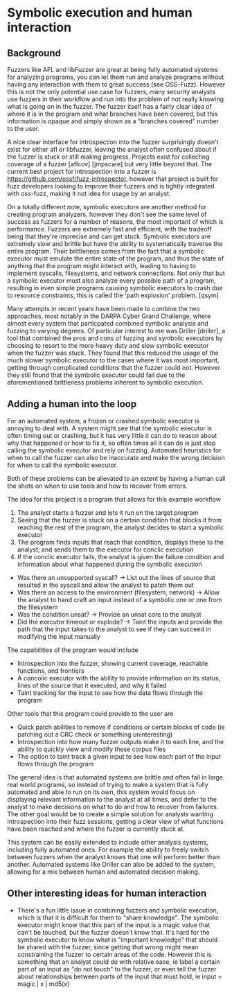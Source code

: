 # Symbolic execution and human interaction

## Background
Fuzzers like AFL and libFuzzer are great at being fully automated systems for analyzing programs, you can let them run and analyze programs without having any interaction with them to great success (see OSS-Fuzz). However this is not the only potential use case for fuzzers, many security analysts use fuzzers in their workflow and run into the problem of not really knowing what is going on in the fuzzer. The fuzzer itself has a fairly clear idea of where it is in the program and what branches have been covered, but this information is opaque and simply shown as a "branches covered" number to the user. 

A nice clear interface for introspection into the fuzzer surprisingly doesn't exist for either afl or libfuzzer, leaving the analyst often confused about if the fuzzer is stuck or still making progress. Projects exist for collecting coverage of a fuzzer [aflcov] [jmpscare] but very little beyond that. The current best project for introspection into a fuzzer is https://github.com/ossf/fuzz-introspector, however that project is built for fuzz developers looking to improve their fuzzers and is tightly integrated with oss-fuzz, making it not idea for usage by an analyst.

On a totally different note, symbolic executors are another method for creating program analyzers, however they don't see the same level of success as fuzzers for a number of reasons, the most important of which is performance. Fuzzers are extremely fast and efficient, with the tradeoff being that they're imprecise and can get stuck. Symbolic executors are extremely slow and brittle but have the ability to systematically traverse the entire program. Their brittleness comes from the fact that a symbolic executor must emulate the entire state of the program, and thus the state of anything that the program might interact with, leading to having to implement syscalls, filesystems, and network connections. Not only that but a symbolic executor must also analyze every possible path of a program, resulting in even simple programs causing symbolic executors to crash due to resource constraints, this is called the 'path explosion' problem. [qsym]

Many attempts in recent years have been made to combine the two approaches, most notably in the DARPA Cyber Grand Challenge, where almost every system that particpated combined symbolic analysis and fuzzing to varying degrees. Of particular interest to me was Driller [driller], a tool that combined the pros and cons of fuzzing and symbolic executors by choosing to resort to the more heavy duty and slow symbolic executor when the fuzzer was stuck. They found that this reduced the usage of the much slower symbolic executor to the cases where it was most important, getting through complicated conditions that the fuzzer could not. However they still found that the symbolic executor could fail due to the aforementioned brittleness problems inherent to symbolic execution.

## Adding a human into the loop
For an automated system, a frozen or crashed symbolic executor is annoying to deal with. A system might see that the symbolic executor is often timing out or crashing, but it has very little it can do to reason about why that happened or how to fix it, so often times all it can do is just stop calling the symbolic executor and rely on fuzzing. Automated heuristics for when to call the fuzzer can also be inaccurate and make the wrong decision for when to call the symbolic executor.

Both of these problems can be alievated to an extent by having a human call the shots on when to use tools and how to recover from errors. 

The idea for this project is a program that allows for this example workflow
1. The analyst starts a fuzzer and lets it run on the target program
2. Seeing that the fuzzer is stuck on a certain condition that blocks it from reaching the rest of the program, the analyst decides to start a symbolic executor
3. The program finds inputs that reach that condition, displays these to the analyst, and sends them to the executor for conclic execution
4. If the conclic executor fails, the analyst is given the failure condition and information about what happened during the symbolic execution
  - Was there an unsupported syscall? -> List out the lines of source that resulted in the syscall and allow the analyst to patch them out
  - Was there an access to the environment (filesystem, network) -> Allow the analyst to hand craft an input instead of a symbolic one or one from the filesystem
  - Was the condition unsat? -> Provide an unsat core to the analyst 
  - Did the executor timeout or explode? -> Taint the inputs and provide the path that the input takes to the analyst to see if they can succeed in modifying the input manually

The capabilities of the program would include
- Introspection into the fuzzer, showing current coverage, reachable functions, and frontiers
- A concolic executor with the ability to provide information on its status, lines of the source that it executed, and why it failed
- Taint tracking for the input to see how the data flows through the program 

Other tools that this program could provide to the user are
- Quick patch abilities to remove if conditions or certain blocks of code (ie patching out a CRC check or something uninteresting)
- Introspection into how many fuzzer outputs make it to each line, and the ability to quickly view and modify these corpus files
- The option to taint track a given input to see how each part of the input flows through the program

The general idea is that automated systems are brittle and often fail in large real world programs, so instead of trying to make a system that is fully automated and able to run on its own, this system would focus on displaying relevant information to the analyst at all times, and defer to the analyst to make decisions on what to do and how to recover from failures. The other goal would be to create a simple solution for analysts wanting introspection into their fuzz sessions, getting a clear view of what functions have been reached and where the fuzzer is currently stuck at.

This system can be easily extended to include other analysis systems, including fully automated ones. For example the ability to freely switch between fuzzers when the analyst knows that one will perform better than another. Automated systems like Driller can also be added to the system, allowing for a mix between human and automated decision making.

## Other interesting ideas for human interaction
- There's a fun little issue in combining fuzzers and symbolic execution, which is that it is difficult for them to "share knowledge". The symbolic executor might know that this part of the input is a magic value that can't be touched, but the fuzzer doesn't know that. It's hard for the symbolic executor to know what is "important knowledge" that should be shared with the fuzzer, since getting that wrong might mean constraining the fuzzer to certain areas of the code. However this is something that an analyst could do with relative ease, ie label a certain part of an input as "do not touch" to the fuzzer, or even tell the fuzzer about relationships between parts of the input that must hold, ie input = magic | x | md5(x)